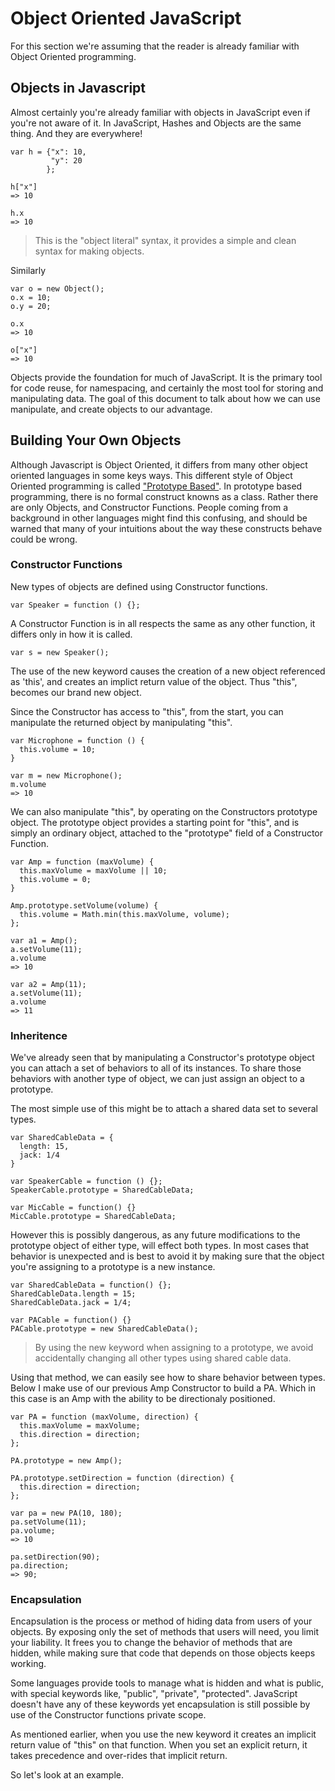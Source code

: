# Object Oriented JavaScript #

For this section we're assuming that the reader is already familiar with Object
Oriented programming.

## Objects in Javascript ##

Almost certainly you're already familiar with objects in JavaScript even if
you're not aware of it. In JavaScript, Hashes and Objects are the same thing.
And they are everywhere!

    var h = {"x": 10,
             "y": 20
            };

    h["x"]
    => 10

    h.x
    => 10

> This is the "object literal" syntax, it provides a simple and clean syntax
> for making objects.

Similarly

    var o = new Object();
    o.x = 10;
    o.y = 20;

    o.x
    => 10

    o["x"]
    => 10

Objects provide the foundation for much of JavaScript. It is the primary tool
for code reuse, for namespacing, and certainly the most tool for storing and
manipulating data. The goal of this document to talk about how we can use
manipulate, and create objects to our advantage.

## Building Your Own Objects ##

Although Javascript is Object Oriented, it differs from many other object
oriented languages in some keys ways. This different style of Object Oriented
programming is called ["Prototype Based"](http://en.wikipedia.org/wiki/Prototype-based_programming).
In prototype based programming, there is no formal construct knowns as a class.
Rather there are only Objects, and Constructor Functions. People coming from a
background in other languages might find this confusing, and should be warned
that many of your intuitions about the way these constructs behave could be wrong.

### Constructor Functions ###

New types of objects are defined using Constructor functions.

    var Speaker = function () {};

A Constructor Function is in all respects the same as any other function, it
differs only in how it is called.

    var s = new Speaker();

The use of the new keyword causes the creation of a new object referenced as
'this', and creates an implict return value of the object. Thus "this", becomes our
brand new object.

Since the Constructor has access to "this", from the start, you can manipulate
the returned object by manipulating "this".

    var Microphone = function () {
      this.volume = 10;
    }

    var m = new Microphone();
    m.volume
    => 10

We can also manipulate "this", by operating on the Constructors prototype
object. The prototype object provides a starting point for "this", and is
simply an ordinary object, attached to the "prototype" field of a Constructor
Function.

    var Amp = function (maxVolume) {
      this.maxVolume = maxVolume || 10;
      this.volume = 0;
    }

    Amp.prototype.setVolume(volume) {
      this.volume = Math.min(this.maxVolume, volume);
    };

    var a1 = Amp();
    a.setVolume(11);
    a.volume
    => 10

    var a2 = Amp(11);
    a.setVolume(11);
    a.volume
    => 11

### Inheritence ###

We've already seen that by manipulating a Constructor's prototype object you can
attach a set of behaviors to all of its instances. To share those behaviors with
another type of object, we can just assign an object to a prototype.

The most simple use of this might be to attach a shared data set to several
types.

    var SharedCableData = {
      length: 15,
      jack: 1/4
    }

    var SpeakerCable = function () {};
    SpeakerCable.prototype = SharedCableData;

    var MicCable = function() {}
    MicCable.prototype = SharedCableData;

However this is possibly dangerous, as any future modifications to the
prototype object of either type, will effect both types. In most cases that
behavior is unexpected and is best to avoid it by making sure that the object
you're assigning to a prototype is a new instance.

    var SharedCableData = function() {};
    SharedCableData.length = 15;
    SharedCableData.jack = 1/4;

    var PACable = function() {}
    PACable.prototype = new SharedCableData();

> By using the new keyword when assigning to a prototype, we avoid accidentally
> changing all other types using shared cable data.


Using that method, we can easily see how to share behavior between types. Below
I make use of our previous Amp Constructor to build a PA. Which in this case is
an Amp with the ability to be directionaly positioned.

    var PA = function (maxVolume, direction) {
      this.maxVolume = maxVolume;
      this.direction = direction;
    };

    PA.prototype = new Amp();

    PA.prototype.setDirection = function (direction) {
      this.direction = direction;
    };

    var pa = new PA(10, 180);
    pa.setVolume(11);
    pa.volume;
    => 10

    pa.setDirection(90);
    pa.direction;
    => 90;

### Encapsulation ###

Encapsulation is the process or method of hiding data from users of your
objects. By exposing only the set of methods that users will need, you limit
your liability. It frees you to change the behavior of methods that are hidden,
while making sure that code that depends on those objects keeps working.

Some languages provide tools to manage what is hidden and what is public, with
special keywords like, "public", "private", "protected". JavaScript doesn't
have any of these keywords yet encapsulation is still possible by use of the
Constructor functions private scope.

As mentioned earlier, when you use the new keyword it creates an implicit
return value of "this" on that function. When you set an explicit return, it
takes precedence and over-rides that implicit return.

So let's look at an example.
